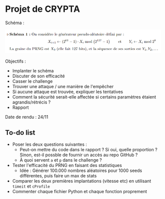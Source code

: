 # Projet de CRYPTA

Schéma :

![imagesujet](media/sujet.png)

Objectifs :
+ Implanter le schéma
+ Discuter de son efficacité
+ Casser le challenge
+ Trouver une attaque / une manière de l'empêcher
+ Si aucune attaque est trouvée, expliquer les tentatives
+ Comment la sécurité serait-elle affectée si certains paramètres étaient agrandis/rétrécis ?
+ Rapport

Date de rendu : 24/11

## To-do list

+ Poser les deux questions suivantes :
  + Peut-on mettre du code dans le rapport ? Si oui, quelle proportion ? Sinon, est-il possble de fournir un accès au repo GitHub ?
  + À quoi servent `a` et `p` dans le challenge ?
+ Tester l'efficacité du PRNG en faisant des statistiques
  + Idée : Générer 100.000 nombres aléatoires pour 1000 seeds différentes, puis faire un max de stats
+ Comparer les deux premières implantations (vitesse etc) en utilisant `timeit` et `cProfile`
+ Commenter chaque fichier Python et chaque fonction proprement